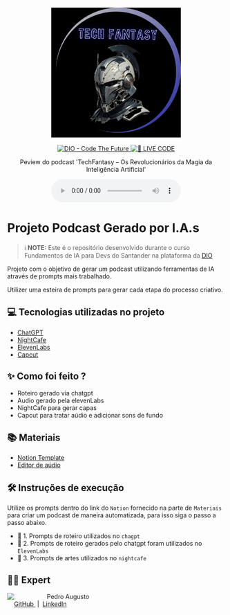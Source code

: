 <p align="center">
<img 
    src="assets/cover.png"
    width="300"
/>
</p>

<p align="center">
<a href="https://dio.me/">
    <img 
        src="https://img.shields.io/badge/DIO-Code_The_Future-28DA77?logo=youtube" 
        alt="DIO - Code The Future">
</a>
<a href="https://dio.me/">
<img 
    src="https://img.shields.io/badge/🔴_LIVE_CODE-FF5E72" 
    alt="🔴 LIVE CODE">
</a>
</p>

<p align="center">
    Peview do podcast 'TechFantasy – Os Revolucionários da Magia da Inteligência Artificial'
</p>

<div align="center">
    <audio src="output/podcast_editado.MP3" controls title="Podcast editado"></audio>
</div>

# Projeto Podcast Gerado por I.A.s


 > ℹ️ **NOTE:** Este é o repositório desenvolvido durante o curso Fundamentos de IA para Devs do Santander na plataforma da [DIO](https://dio.me)

Projeto com o objetivo de gerar um podcast utilizando ferramentas de IA através de prompts mais trabalhado.

Utilizer uma esteira de prompts para gerar cada etapa do processo criativo.

## 💻 Tecnologias utilizadas no projeto

- [ChatGPT](https://chat.openai.com/) 
- [NightCafe](https://creator.nightcafe.studio)
- [ElevenLabs](https://beta.elevenlabs.io/)
- [Capcut](https://www.capcut.com/pt-br/)

## ✨ Como foi feito ?

- Roteiro gerado via chatgpt
- Audio gerado pela elevenLabs
- NightCafe para gerar capas
- Capcut para tratar aúdio e adicionar sons de fundo

## 📚 Materiais

- [Notion Template](https://www.notion.so/PAS-Podcast-AI-Studio-Santander-Bootcamp-2024-c3281e3700bd4768b6ae225bfd3bbeff)
- [Editor de aúdio](https://www.capcut.com/editor?from_page=landing_page&__action_from=picture_V%C3%ADdeos%20profissionais%20em%20minutos,%20n%C3%A3o%20em%20horas.)


## 🛠️ Instruções de execução

Utilize os prompts dentro do link do `Notion` fornecido na parte de `Materiais` para criar um podcast de maneira automatizada, para isso siga o passo a passo abaixo.

- 🤖 1. Prompts de roteiro utilizados no `chagpt`
- 🤖 2. Prompts de roteiro gerados pelo chatgpt foram utilizados no `ElevenLabs`
- 🤖 3. Prompts de artes utilizados no `nightcafe`

## 👨‍💻 Expert

<p>
    <img 
      align=left 
      margin=10 
      width=80 
      src="https://avatars.githubusercontent.com/u/150402473?s=400&u=569c5dc712fc622f1f3a21dd21d780d70eeb5f64&v=4"
    />
    <p>&nbsp&nbsp&nbspPedro Augusto<br>
    &nbsp&nbsp&nbsp
    <a 
        href="https://github.com/pedroaugust096">
        GitHub
    </a>
    &nbsp;|&nbsp;
    <a 
        href="https://www.linkedin.com/in/pedro-augusto-0b98601b0/">
        LinkedIn
    </a>
</p>
<br/><br/>
<p>
